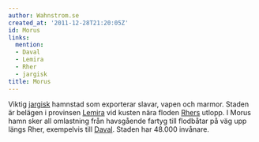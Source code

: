 ```yaml
---
author: Wahnstrom.se
created_at: '2011-12-28T21:20:05Z'
id: Morus
links:
  mention:
  - Daval
  - Lemira
  - Rher
  - jargisk
title: Morus
---
```


Viktig [jargisk] hamnstad som exporterar slavar, vapen och marmor. Staden är belägen i provinsen
[Lemira] vid kusten nära floden [Rhers] utlopp. I Morus hamn sker all omlastning från havsgående
fartyg till flodbåtar på väg upp längs Rher, exempelvis till [Daval]. Staden har 48.000 invånare.

  [jargisk]: jargisk
  [Lemira]: Lemira
  [Rhers]: Rher
  [Daval]: Daval